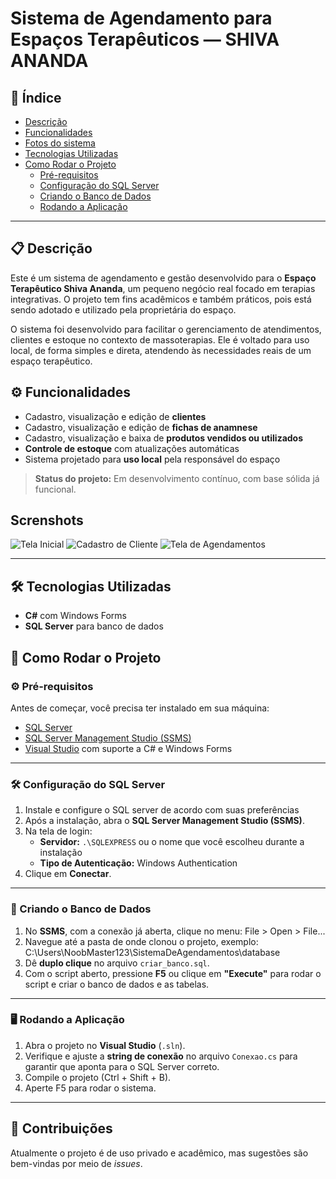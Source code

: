# Sistema de Agendamento para Espaços Terapêuticos — SHIVA ANANDA

## 📑 Índice
- [Descrição](#-descrição)
- [Funcionalidades](#-funcionalidades)
- [Fotos do sistema](#-Screensshots)
- [Tecnologias Utilizadas](#-tecnologias-utilizadas)
- [Como Rodar o Projeto](#-como-rodar-o-projeto)
  - [Pré-requisitos](#-pré-requisitos)
  - [Configuração do SQL Server](#-configuração-do-sql-server)
  - [Criando o Banco de Dados](#-criando-o-banco-de-dados)
  - [Rodando a Aplicação](#-rodando-a-aplicação)

---


## 📋 Descrição
Este é um sistema de agendamento e gestão desenvolvido para o **Espaço Terapêutico Shiva Ananda**, um pequeno negócio real focado em terapias integrativas. O projeto tem fins acadêmicos e também práticos, pois está sendo adotado e utilizado pela proprietária do espaço.

O sistema foi desenvolvido para facilitar o gerenciamento de atendimentos, clientes e estoque no contexto de massoterapias. Ele é voltado para uso local, de forma simples e direta, atendendo às necessidades reais de um espaço terapêutico. 


## ⚙️ Funcionalidades

- Cadastro, visualização e edição de **clientes**
- Cadastro, visualização e edição de **fichas de anamnese**
- Cadastro, visualização e baixa de **produtos vendidos ou utilizados**
- **Controle de estoque** com atualizações automáticas
- Sistema projetado para **uso local** pela responsável do espaço


> **Status do projeto:** Em desenvolvimento contínuo, com base sólida já funcional.

## Screnshots

![Tela Inicial](https://github.com/zequi11/Sistema-Agendamentos-SHIVA/blob/main/Screenshots/Tela_login.pngraw=true)
![Cadastro de Cliente](https://github.com/zequi11/Sistema-Agendamentos-SHIVA/blob/main/Screenshots/Tela_cadastro_clientes.pngraw=true)
![Tela de Agendamentos](https://github.com/zequi11/Sistema-Agendamentos-SHIVA/blob/main/Screenshots/Tela_agendamento.pngraw=true)

---

## 🛠 Tecnologias Utilizadas

- **C#** com Windows Forms
- **SQL Server** para banco de dados

## 🚀 Como Rodar o Projeto

### ⚙️ Pré-requisitos

Antes de começar, você precisa ter instalado em sua máquina:

- [SQL Server](https://www.microsoft.com/pt-br/sql-server/sql-server-downloads)
- [SQL Server Management Studio (SSMS)](https://learn.microsoft.com/pt-br/sql/ssms/download-sql-server-management-studio-ssms)
- [Visual Studio](https://visualstudio.microsoft.com/pt-br/) com suporte a C# e Windows Forms

---

### 🛠️ Configuração do SQL Server

1. Instale e configure o SQL server de acordo com suas preferências
2. Após a instalação, abra o **SQL Server Management Studio (SSMS)**.
3. Na tela de login:
   - **Servidor:** `.\SQLEXPRESS` ou o nome que você escolheu durante a instalação
   - **Tipo de Autenticação:** Windows Authentication
4. Clique em **Conectar**.

---

### 🧱 Criando o Banco de Dados

1. No **SSMS**, com a conexão já aberta, clique no menu: File > Open > File...
2. Navegue até a pasta de onde clonou o projeto, exemplo: C:\Users\NoobMaster123\SistemaDeAgendamentos\database
3. Dê **duplo clique** no arquivo `criar_banco.sql`.
4. Com o script aberto, pressione **F5** ou clique em **"Execute"** para rodar o script e criar o banco de dados e as tabelas.

---

### 🖥️ Rodando a Aplicação

1. Abra o projeto no **Visual Studio** (`.sln`).
2. Verifique e ajuste a **string de conexão** no arquivo `Conexao.cs` para garantir que aponta para o SQL Server correto.
3. Compile o projeto (Ctrl + Shift + B).
4. Aperte F5 para rodar o sistema.

---

## 🤝 Contribuições

Atualmente o projeto é de uso privado e acadêmico, mas sugestões são bem-vindas por meio de *issues*. 
